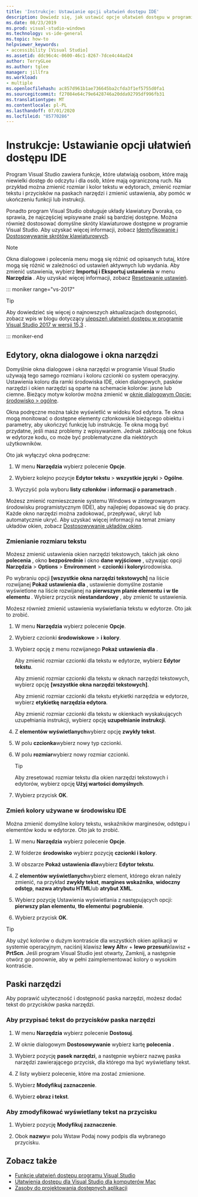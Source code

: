 ```yaml
---
title: 'Instrukcje: Ustawianie opcji ułatwień dostępu IDE'
description: Dowiedz się, jak ustawić opcje ułatwień dostępu w programie Visual Studio, które ułatwią wszystkim korzystanie z zintegrowanego środowiska programistycznego (IDE), w tym dla osób, które mają niewielki dostęp do odczytu i dla osób, które mają ograniczoną ruch.
ms.date: 08/23/2019
ms.prod: visual-studio-windows
ms.technology: vs-ide-general
ms.topic: how-to
helpviewer_keywords:
- accessibility [Visual Studio]
ms.assetid: ddc96c4c-0600-46c1-8267-7dce4c44ad24
author: TerryGLee
ms.author: tglee
manager: jillfra
ms.workload:
- multiple
ms.openlocfilehash: ac857d961b1ae736645ba2cfda3f1ef5755d0fa1
ms.sourcegitcommit: f27084e64c79e6428746a20dda92795df996fb31
ms.translationtype: MT
ms.contentlocale: pl-PL
ms.lasthandoff: 07/01/2020
ms.locfileid: "85770286"
---
```

# <a name="how-to-set-ide-accessibility-options"></a>Instrukcje: Ustawianie opcji ułatwień dostępu IDE

Program Visual Studio zawiera funkcje, które ułatwiają osobom, które mają niewielki dostęp do odczytu i dla osób, które mają ograniczoną ruch. Na przykład można zmienić rozmiar i kolor tekstu w edytorach, zmienić rozmiar tekstu i przycisków na paskach narzędzi i zmienić ustawienia, aby pomóc w ukończeniu funkcji lub instrukcji.

Ponadto program Visual Studio obsługuje układy klawiatury Dvoraka, co sprawia, że najczęściej wpisywane znaki są bardziej dostępne. Można również dostosować domyślne skróty klawiaturowe dostępne w programie Visual Studio. Aby uzyskać więcej informacji, zobacz [Identyfikowanie i Dostosowywanie skrótów klawiaturowych](../../ide/identifying-and-customizing-keyboard-shortcuts-in-visual-studio.md).

> [!NOTE]
> Okna dialogowe i polecenia menu mogą się różnić od opisanych tutaj, które mogą się różnić w zależności od ustawień aktywnych lub wydania. Aby zmienić ustawienia, wybierz **Importuj i Eksportuj ustawienia** w menu **Narzędzia** . Aby uzyskać więcej informacji, zobacz [Resetowanie ustawień](../environment-settings.md#reset-settings).

::: moniker range="vs-2017"

> [!TIP]
> Aby dowiedzieć się więcej o najnowszych aktualizacjach dostępności, zobacz wpis w blogu dotyczący [ulepszeń ułatwień dostępu w programie Visual Studio 2017 w wersji 15,3](https://devblogs.microsoft.com/visualstudio/accessibility-improvements-in-visual-studio-2017-version-15-3/) .

::: moniker-end

## <a name="editors-dialogs-and-tool-windows"></a>Edytory, okna dialogowe i okna narzędzi

Domyślnie okna dialogowe i okna narzędzi w programie Visual Studio używają tego samego rozmiaru i koloru czcionki co system operacyjny. Ustawienia koloru dla ramki środowiska IDE, okien dialogowych, pasków narzędzi i okien narzędzi są oparte na schemacie kolorów: jasne lub ciemne. Bieżący motyw kolorów można zmienić w [oknie dialogowym Opcje: środowisko > ogólne](../../ide/reference/general-environment-options-dialog-box.md).

Okna podręczne można także wyświetlić w widoku Kod edytora. Te okna mogą monitować o dostępne elementy członkowskie bieżącego obiektu i parametry, aby ukończyć funkcję lub instrukcję. Te okna mogą być przydatne, jeśli masz problemy z wpisywaniem. Jednak zakłócają one fokus w edytorze kodu, co może być problematyczne dla niektórych użytkowników.

Oto jak wyłączyć okna podręczne:

1. W menu **Narzędzia** wybierz polecenie **Opcje**.

1. Wybierz kolejno pozycje **Edytor tekstu**  >  **wszystkie języki**  >  **Ogólne**.

1. Wyczyść pola wyboru **listy członków** i **informacji o parametrach** .

Możesz zmienić rozmieszczenie systemu Windows w zintegrowanym środowisku programistycznym (IDE), aby najlepiej dopasować się do pracy. Każde okno narzędzi można zadokować, przepływać, ukryć lub automatycznie ukryć. Aby uzyskać więcej informacji na temat zmiany układów okien, zobacz [Dostosowywanie układów okien](../../ide/customizing-window-layouts-in-visual-studio.md).

### <a name="change-the-size-of-text"></a>Zmienianie rozmiaru tekstu

Możesz zmienić ustawienia okien narzędzi tekstowych, takich jak okno **polecenia** , okno **bezpośrednie** i okno **dane wyjściowe** , używając opcji **Narzędzia**  >  **Options**  >  **Environment**  >  **czcionki i kolory**środowiska.

Po wybraniu opcji **[wszystkie okna narzędzi tekstowych]** na liście rozwijanej **Pokaż ustawienia dla** , ustawienie domyślne zostanie wyświetlone na liście rozwijanej na **pierwszym planie elementu** **i w** **tle elementu** . Wybierz przycisk **niestandardowy** , aby zmienić te ustawienia.

Możesz również zmienić ustawienia wyświetlania tekstu w edytorze. Oto jak to zrobić.

1. W menu **Narzędzia** wybierz polecenie **Opcje**.

1. Wybierz czcionki **środowiskowe**  >  **i kolory**.

1. Wybierz opcję z menu rozwijanego **Pokaż ustawienia dla** .

    Aby zmienić rozmiar czcionki dla tekstu w edytorze, wybierz **Edytor tekstu**.

    Aby zmienić rozmiar czcionki dla tekstu w oknach narzędzi tekstowych, wybierz opcję **[wszystkie okna narzędzi tekstowych]**.

    Aby zmienić rozmiar czcionki dla tekstu etykietki narzędzia w edytorze, wybierz **etykietkę narzędzia edytora**.

    Aby zmienić rozmiar czcionki dla tekstu w okienkach wyskakujących uzupełniania instrukcji, wybierz opcję **uzupełnianie instrukcji**.

1. Z **elementów wyświetlanych**wybierz opcję **zwykły tekst**.

1. W polu **czcionka**wybierz nowy typ czcionki.

1. W polu **rozmiar**wybierz nowy rozmiar czcionki.

    > [!TIP]
    > Aby zresetować rozmiar tekstu dla okien narzędzi tekstowych i edytorów, wybierz opcję **Użyj wartości domyślnych**.

7. Wybierz przycisk **OK**.

### <a name="change-the-colors-that-are-used-in-the-ide"></a>Zmień kolory używane w środowisku IDE

Można zmienić domyślne kolory tekstu, wskaźników marginesów, odstępu i elementów kodu w edytorze. Oto jak to zrobić.

1. W menu **Narzędzia** wybierz polecenie **Opcje**.

1. W folderze **środowisko** wybierz pozycję **czcionki i kolory**.

1. W obszarze **Pokaż ustawienia dla**wybierz **Edytor tekstu**.

1. Z **elementów wyświetlanych**wybierz element, którego ekran należy zmienić, na przykład **zwykły tekst**, **margines wskaźnika**, **widoczny odstęp**, **nazwa atrybutu HTML**lub **atrybut XML**.

1. Wybierz pozycję Ustawienia wyświetlania z następujących opcji: **pierwszy plan elementu**, **tło elementu**i **pogrubienie**.

1. Wybierz przycisk **OK**.

> [!TIP]
> Aby użyć kolorów o dużym kontraście dla wszystkich okien aplikacji w systemie operacyjnym, naciśnij klawisz **lewy Alt**w + **lewo przesuń**klawisz + **PrtScn**. Jeśli program Visual Studio jest otwarty, Zamknij, a następnie otwórz go ponownie, aby w pełni zaimplementować kolory o wysokim kontraście.

## <a name="toolbars"></a>Paski narzędzi

Aby poprawić użyteczność i dostępność paska narzędzi, możesz dodać tekst do przycisków paska narzędzi.

### <a name="to-assign-text-to-toolbar-buttons"></a>Aby przypisać tekst do przycisków paska narzędzi

1. W menu **Narzędzia** wybierz polecenie **Dostosuj**.

1. W oknie dialogowym **Dostosowywanie** wybierz kartę **polecenia** .

1. Wybierz pozycję **pasek narzędzi**, a następnie wybierz nazwę paska narzędzi zawierającego przycisk, dla którego ma być wyświetlany tekst.

1. Z listy wybierz polecenie, które ma zostać zmienione.

1. Wybierz **Modyfikuj zaznaczenie**.

1. Wybierz **obraz i tekst**.

### <a name="to-modify-the-displayed-text-in-a-button"></a>Aby zmodyfikować wyświetlany tekst na przycisku

1. Wybierz pozycję **Modyfikuj zaznaczenie**.

1. Obok **nazwy**w polu Wstaw Podaj nowy podpis dla wybranego przycisku.

## <a name="see-also"></a>Zobacz także

* [Funkcje ułatwień dostępu programu Visual Studio](../../ide/reference/accessibility-features-of-visual-studio.md)
* [Ułatwienia dostępu dla Visual Studio dla komputerów Mac](/visualstudio/mac/accessibility/)
* [Zasoby do projektowania dostępnych aplikacji](../../ide/reference/resources-for-designing-accessible-applications.md)
